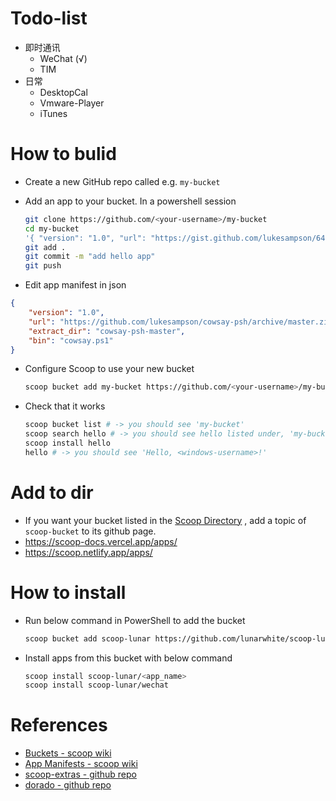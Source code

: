 # Todo-list

- 即时通讯
  - WeChat (√)
  - TIM
- 日常
  - DesktopCal
  - Vmware-Player
  - iTunes

# How to bulid

- Create a new GitHub repo called e.g. `my-bucket`

- Add an app to your bucket. In a powershell session

  ```bash
  git clone https://github.com/<your-username>/my-bucket
  cd my-bucket
  '{ "version": "1.0", "url": "https://gist.github.com/lukesampson/6446238/raw/hello.ps1", "bin": "hello.ps1"}' > hello.json
  git add .
  git commit -m "add hello app"
  git push
  ```

-  Edit app manifest in json

  ```json
  {
      "version": "1.0",
      "url": "https://github.com/lukesampson/cowsay-psh/archive/master.zip",
      "extract_dir": "cowsay-psh-master",
      "bin": "cowsay.ps1"
  }
  
  ```

- Configure Scoop to use your new bucket

  ```bash
  scoop bucket add my-bucket https://github.com/<your-username>/my-bucket
  ```

- Check that it works

  ```bash
  scoop bucket list # -> you should see 'my-bucket'
  scoop search hello # -> you should see hello listed under, 'my-bucket bucket:'
  scoop install hello
  hello # -> you should see 'Hello, <windows-username>!'
  ```

# Add to dir

- If you want your bucket listed in the [Scoop Directory](https://github.com/rasa/scoop-directory) , add a topic of `scoop-bucket` to its github page.
- https://scoop-docs.vercel.app/apps/
- https://scoop.netlify.app/apps/

# How to install

- Run below command in PowerShell to add the bucket

  ```bash
  scoop bucket add scoop-lunar https://github.com/lunarwhite/scoop-lunar.git
  ```

- Install apps from this bucket with below command

  ```bash
  scoop install scoop-lunar/<app_name>
  scoop install scoop-lunar/wechat
  ```

# References

- [Buckets - scoop wiki](https://github.com/lukesampson/scoop/wiki/Buckets)
- [App Manifests - scoop wiki](https://github.com/lukesampson/scoop/wiki/App-Manifests)
- [scoop-extras - github repo](https://github.com/lukesampson/scoop-extras)
- [dorado - github repo](https://github.com/chawyehsu/dorado)
